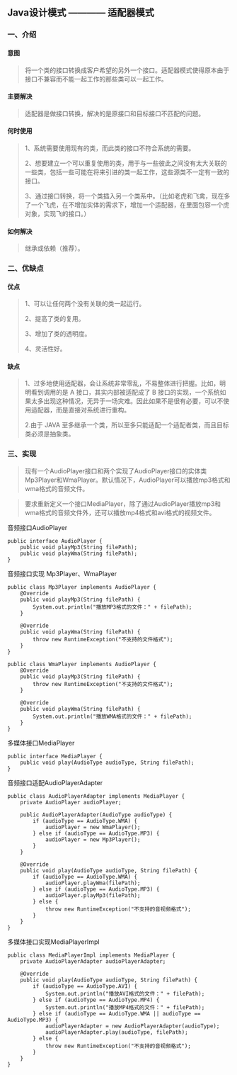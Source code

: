 ## Java设计模式 ———— 适配器模式

### 一、介绍

#### 意图

> 将一个类的接口转换成客户希望的另外一个接口。适配器模式使得原本由于接口不兼容而不能一起工作的那些类可以一起工作。

#### 主要解决

> 适配器是做接口转换，解决的是原接口和目标接口不匹配的问题。

#### 何时使用

> 1、系统需要使用现有的类，而此类的接口不符合系统的需要。 
> 
> 2、想要建立一个可以重复使用的类，用于与一些彼此之间没有太大关联的一些类，包括一些可能在将来引进的类一起工作，这些源类不一定有一致的接口。 
> 
> 3、通过接口转换，将一个类插入另一个类系中。（比如老虎和飞禽，现在多了一个飞虎，在不增加实体的需求下，增加一个适配器，在里面包容一个虎对象，实现飞的接口。）

#### 如何解决
 
> 继承或依赖（推荐）。

### 二、优缺点

#### 优点

>1、可以让任何两个没有关联的类一起运行。 
>
>2、提高了类的复用。 
>
>3、增加了类的透明度。 
>
>4、灵活性好。

#### 缺点

>1、过多地使用适配器，会让系统非常零乱，不易整体进行把握。比如，明明看到调用的是 A 接口，其实内部被适配成了 B 接口的实现，一个系统如果太多出现这种情况，无异于一场灾难。因此如果不是很有必要，可以不使用适配器，而是直接对系统进行重构。 
>
>2.由于 JAVA 至多继承一个类，所以至多只能适配一个适配者类，而且目标类必须是抽象类。

### 三、实现

>现有一个AudioPlayer接口和两个实现了AudioPlayer接口的实体类Mp3Player和WmaPlayer。默认情况下，AudioPlayer可以播放mp3格式和wma格式的音频文件。

>要求重新定义一个接口MediaPlayer，除了通过AudioPlayer播放mp3和wma格式的音频文件外，还可以播放mp4格式和avi格式的视频文件。

音频接口AudioPlayer

    public interface AudioPlayer {
        public void playMp3(String filePath);
        public void playWma(String filePath);
    }
    
音频接口实现 Mp3Player、WmaPlayer

    public class Mp3Player implements AudioPlayer {
        @Override
        public void playMp3(String filePath) {
            System.out.println("播放MP3格式的文件：" + filePath);
        }  
          
        @Override
        public void playWma(String filePath) {
            throw new RuntimeException("不支持的文件格式");
        }
    }
    
    public class WmaPlayer implements AudioPlayer {
        @Override
        public void playMp3(String filePath) {
            throw new RuntimeException("不支持的文件格式");
        }
        
        @Override
        public void playWma(String filePath) {
            System.out.println("播放WMA格式的文件：" + filePath);
        }
    }
    
多媒体接口MediaPlayer

    public interface MediaPlayer {
        public void play(AudioType audioType, String filePath);
    }

音频接口适配AudioPlayerAdapter

    public class AudioPlayerAdapter implements MediaPlayer { 
        private AudioPlayer audioPlayer;    
        
        public AudioPlayerAdapter(AudioType audioType) {
            if (audioType == AudioType.WMA) {
                audioPlayer = new WmaPlayer();
            } else if (audioType == AudioType.MP3) {
                audioPlayer = new Mp3Player();
            }
        }
        
        @Override
        public void play(AudioType audioType, String filePath) {
            if (audioType == AudioType.WMA) {
                audioPlayer.playWma(filePath);
            } else if (audioType == AudioType.MP3) {
                audioPlayer.playMp3(filePath);
            } else {
                throw new RuntimeException("不支持的音视频格式");
            }
        }
    }

多媒体接口实现MediaPlayerImpl

    public class MediaPlayerImpl implements MediaPlayer {
        private AudioPlayerAdapter audioPlayerAdapter;
        
        @Override
        public void play(AudioType audioType, String filePath) {
            if (audioType == AudioType.AVI) {
                System.out.println("播放AVI格式的文件：" + filePath);
            } else if (audioType == AudioType.MP4) {
                System.out.println("播放MP4格式的文件：" + filePath);
            } else if (audioType == AudioType.WMA || audioType == AudioType.MP3) {
                audioPlayerAdapter = new AudioPlayerAdapter(audioType);
                audioPlayerAdapter.play(audioType, filePath);
            } else {
                throw new RuntimeException("不支持的音视频格式");
            }
        }
    }